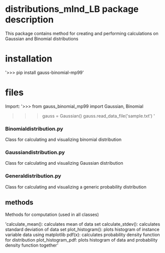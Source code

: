 # distributions_mlnd_LB package description

This package contains method for creating and performing calculations on Gaussian and Binomial distributions

# installation

'>>> pip install gauss-binomial-mp99'

# files 

Import:	
'>>> from gauss_binomial_mp99 import Gaussian, Binomial
>>> gauss = Gaussian()
>>> gauss.read_data_file('sample.txt') '

### Binomialdistribution.py
Class for calculating and visualizing binomial distribution

### Gaussiandistribution.py
Class for calculating and visualizing Gaussian distribution

### Generaldistribution.py
Class for calculating and visualizing a generic probability distribution

## methods
Methods for computation (used in all classes)

'calculate_mean(): calculates mean of data set
 calculate_stdev(): calculates standard deviation of data set
 plot_histogram(): plots histogram of instance variable data using matplotlib
 pdf(x): calculates probability density function for distribution
 plot_histogram_pdf: plots histogram of data and probability density function together'
